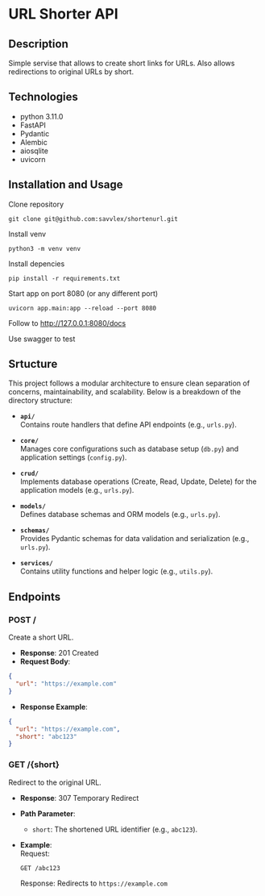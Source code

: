 # URL Shorter API


## Description
Simple servise that allows to create short links for URLs. Also allows redirections to original URLs by short.


## Technologies
- python 3.11.0
- FastAPI
- Pydantic
- Alembic
- aiosqlite
- uvicorn


## Installation and Usage
Clone repository

`git clone git@github.com:savvlex/shortenurl.git`

Install venv

`python3 -m venv venv`

Install depencies

`pip install -r requirements.txt`

Start app on port 8080 (or any different port)

`uvicorn app.main:app --reload --port 8080`

Follow to http://127.0.0.1:8080/docs

Use swagger to test


## Srtucture
This project follows a modular architecture to ensure clean separation of concerns, maintainability, and scalability. Below is a breakdown of the directory structure:

- **`api/`**  
  Contains route handlers that define API endpoints (e.g., `urls.py`).

- **`core/`**  
  Manages core configurations such as database setup (`db.py`) and application settings (`config.py`).

- **`crud/`**  
  Implements database operations (Create, Read, Update, Delete) for the application models (e.g., `urls.py`).

- **`models/`**  
  Defines database schemas and ORM models (e.g., `urls.py`).

- **`schemas/`**  
  Provides Pydantic schemas for data validation and serialization (e.g., `urls.py`).

- **`services/`**  
  Contains utility functions and helper logic (e.g., `utils.py`).


## Endpoints

### POST /
Create a short URL.

- **Response**: 201 Created  
- **Request Body**:
```json
{
  "url": "https://example.com"
}
```
- **Response Example**:
```json
{
  "url": "https://example.com",
  "short": "abc123"
}
```

### GET /{short}
Redirect to the original URL.

- **Response**: 307 Temporary Redirect  
- **Path Parameter**:
  - `short`: The shortened URL identifier (e.g., `abc123`).

- **Example**:  
  Request:
  ```
  GET /abc123
  ```

  Response: Redirects to `https://example.com`
